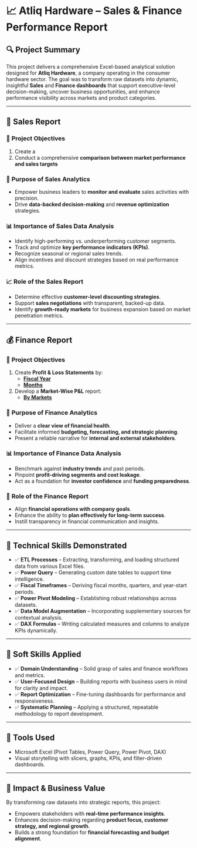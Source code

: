 # 📈 Atliq Hardware – Sales & Finance Performance Report

## 🔍 Project Summary

This project delivers a comprehensive Excel-based analytical solution designed for **Atliq Hardware**, a company operating in the consumer hardware sector. The goal was to transform raw datasets into dynamic, insightful **Sales** and **Finance dashboards** that support executive-level decision-making, uncover business opportunities, and enhance performance visibility across markets and product categories.

---

## 📌 Sales Report

### 🎯 **Project Objectives**

1. Create a 
2. Conduct a comprehensive **comparison between market performance and sales targets**

### 🎯 **Purpose of Sales Analytics**

- Empower business leaders to **monitor and evaluate** sales activities with precision.
- Drive **data-backed decision-making** and **revenue optimization** strategies.

### 📊 **Importance of Sales Data Analysis**

- Identify high-performing vs. underperforming customer segments.
- Track and optimize **key performance indicators (KPIs)**.
- Recognize seasonal or regional sales trends.
- Align incentives and discount strategies based on real performance metrics.

### 📈 **Role of the Sales Report**

- Determine effective **customer-level discounting strategies**.
- Support **sales negotiations** with transparent, backed-up data.
- Identify **growth-ready markets** for business expansion based on market penetration metrics.

---

## 💰 Finance Report

### 🎯 **Project Objectives**

1. Create **Profit & Loss Statements** by:
    - [**Fiscal Year**](https://github.com/KirandeepMarala/Excel-Sales_Analysis/blob/main/P%26L%20Statement%20by%20Fiscal%20Year.pdf)
    - [**Months**](https://github.com/KirandeepMarala/Excel-Sales_Analysis/blob/main/P%26L%20Statement%20by%20Months.pdf)
2. Develop a **Market-Wise P&L** report:
    - [**By Markets**](https://github.com/KirandeepMarala/Excel-Sales_Analysis/blob/main/P%26L%20Statement%20by%20Markets.pdf)

### 🎯 **Purpose of Finance Analytics**

- Deliver a **clear view of financial health**.
- Facilitate informed **budgeting, forecasting, and strategic planning**.
- Present a reliable narrative for **internal and external stakeholders**.

### 📊 **Importance of Finance Data Analysis**

- Benchmark against **industry trends** and past periods.
- Pinpoint **profit-driving segments and cost leakage**.
- Act as a foundation for **investor confidence** and **funding preparedness**.

### 💼 **Role of the Finance Report**

- Align **financial operations with company goals**.
- Enhance the ability to **plan effectively for long-term success**.
- Instill transparency in financial communication and insights.

---

## 🧠 Technical Skills Demonstrated

- ✅ **ETL Processes** – Extracting, transforming, and loading structured data from various Excel files.
- ✅ **Power Query** – Generating custom date tables to support time intelligence.
- ✅ **Fiscal Timeframes** – Deriving fiscal months, quarters, and year-start periods.
- ✅ **Power Pivot Modeling** – Establishing robust relationships across datasets.
- ✅ **Data Model Augmentation** – Incorporating supplementary sources for contextual analysis.
- ✅ **DAX Formulas** – Writing calculated measures and columns to analyze KPIs dynamically.

---

## 🤝 Soft Skills Applied

- ✅ **Domain Understanding** – Solid grasp of sales and finance workflows and metrics.
- ✅ **User-Focused Design** – Building reports with business users in mind for clarity and impact.
- ✅ **Report Optimization** – Fine-tuning dashboards for performance and responsiveness.
- ✅ **Systematic Planning** – Applying a structured, repeatable methodology to report development.

---

## 🧩 Tools Used

- Microsoft Excel (Pivot Tables, Power Query, Power Pivot, DAX)
- Visual storytelling with slicers, graphs, KPIs, and filter-driven dashboards.

---

## 🚀 Impact & Business Value

By transforming raw datasets into strategic reports, this project:

- Empowers stakeholders with **real-time performance insights**.
- Enhances decision-making regarding **product focus, customer strategy, and regional growth**.
- Builds a strong foundation for **financial forecasting and budget alignment**.
